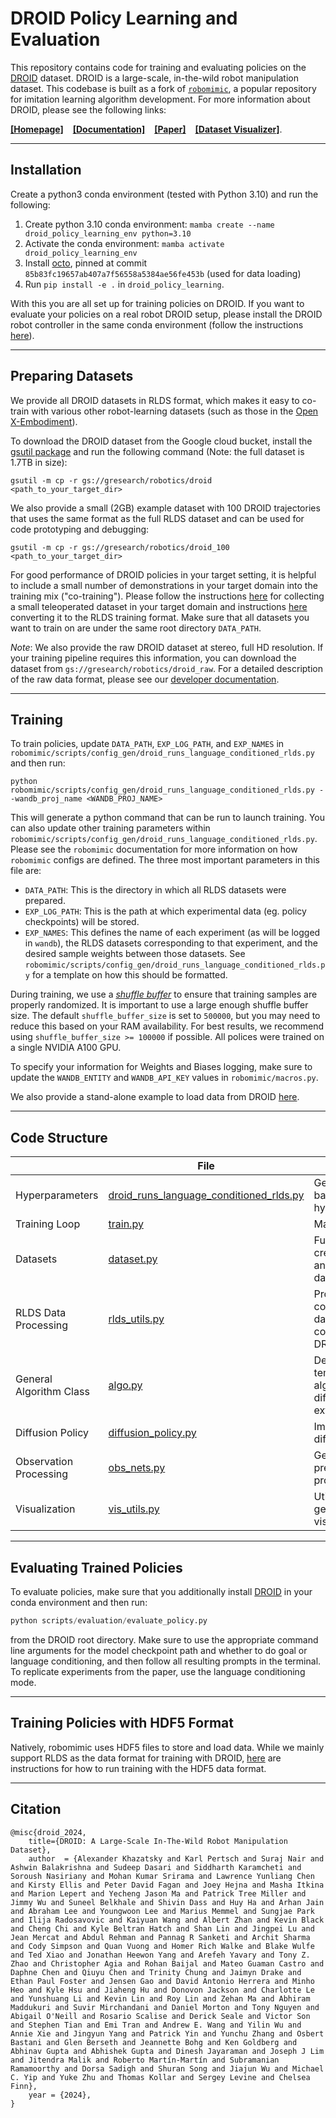 # DROID Policy Learning and Evaluation

This repository contains code for training and evaluating policies on the [DROID](https://droid-dataset.github.io) dataset. DROID is a large-scale, in-the-wild robot manipulation dataset. This codebase is built as a fork of [`robomimic`](https://robomimic.github.io/), a popular repository for imitation learning algorithm development. For more information about DROID, please see the following links: 

[**[Homepage]**](https://droid-dataset.github.io) &ensp; [**[Documentation]**](https://droid-dataset.github.io/droid) &ensp; [**[Paper]**](https://arxiv.org/abs/2403.12945) &ensp; [**[Dataset Visualizer]**](https://droid-dataset.github.io/dataset.html).

-------
## Installation
Create a python3 conda environment (tested with Python 3.10) and run the following:

1. Create python 3.10 conda environment: `mamba create --name droid_policy_learning_env python=3.10`
2. Activate the conda environment: `mamba activate droid_policy_learning_env`
3. Install [octo](https://github.com/octo-models/octo/tree/main), pinned at commit `85b83fc19657ab407a7f56558a5384ae56fe453b` (used for data loading)
4. Run `pip install -e .` in `droid_policy_learning`.

With this you are all set up for training policies on DROID. If you want to evaluate your policies on a real robot DROID setup, 
please install the DROID robot controller in the same conda environment (follow the instructions [here](https://github.com/droid-dataset/droid)).

-------
## Preparing Datasets
We provide all DROID datasets in RLDS format, which makes it easy to co-train with various other robot-learning datasets (such as those in the [Open X-Embodiment](https://robotics-transformer-x.github.io/)).

To download the DROID dataset from the Google cloud bucket, install the [gsutil package](https://cloud.google.com/storage/docs/gsutil_install) and run the following command (Note: the full dataset is 1.7TB in size):
```
gsutil -m cp -r gs://gresearch/robotics/droid <path_to_your_target_dir>
```

We also provide a small (2GB) example dataset with 100 DROID trajectories that uses the same format as the full RLDS dataset and can be used for code prototyping and debugging:
```
gsutil -m cp -r gs://gresearch/robotics/droid_100 <path_to_your_target_dir>
```

For good performance of DROID policies in your target setting, it is helpful to include a small number of demonstrations in your target domain into the training mix ("co-training"). 
Please follow the instructions [here](https://droid-dataset.github.io/droid/example-workflows/data-collection.html) for collecting a small teleoperated dataset in your target domain and instructions [here](https://github.com/kpertsch/droid_dataset_builder) converting it to the RLDS training format.
Make sure that all datasets you want to train on are under the same root directory `DATA_PATH`.

*Note*: We also provide the raw DROID dataset at stereo, full HD resolution. If your training pipeline requires this information, you can download the dataset from `gs://gresearch/robotics/droid_raw`. For a detailed description of the raw data format, please see our [developer documentation](https://droid-dataset.github.io/droid).

-------
## Training
To train policies, update `DATA_PATH`, `EXP_LOG_PATH`, and `EXP_NAMES` in `robomimic/scripts/config_gen/droid_runs_language_conditioned_rlds.py` and then run:

`python robomimic/scripts/config_gen/droid_runs_language_conditioned_rlds.py --wandb_proj_name <WANDB_PROJ_NAME>`

This will generate a python command that can be run to launch training. You can also update other training parameters within `robomimic/scripts/config_gen/droid_runs_language_conditioned_rlds.py`. Please see the `robomimic` documentation for more information on how `robomimic` configs are defined. The three
most important parameters in this file are:

- `DATA_PATH`: This is the directory in which all RLDS datasets were prepared.
- `EXP_LOG_PATH`: This is the path at which experimental data (eg. policy checkpoints) will be stored.
- `EXP_NAMES`: This defines the name of each experiment (as will be logged in `wandb`), the RLDS datasets corresponding to that experiment, and the desired sample weights between those datasets. See `robomimic/scripts/config_gen/droid_runs_language_conditioned_rlds.py` for a template on how this should be formatted.

During training, we use a [_shuffle buffer_](https://www.tensorflow.org/api_docs/python/tf/data/Dataset#shuffle) to ensure that training samples are properly randomized. It is important to use a large enough shuffle buffer size.
The default `shuffle_buffer_size` is set to `500000`, but you may need to reduce this based on your RAM availability. For best results, we recommend using `shuffle_buffer_size >= 100000` if possible. All polices were trained on a single NVIDIA A100 GPU.

To specify your information for Weights and Biases logging, make sure to update the `WANDB_ENTITY` and `WANDB_API_KEY` values in `robomimic/macros.py`.

We also provide a stand-alone example to load data from DROID [here](examples/droid_dataloader.py).

-------
## Code Structure

|                           | File                                                    | Description                                                                   |
|---------------------------|---------------------------------------------------------|-------------------------------------------------------------------------------|
| Hyperparameters           | [droid_runs_language_conditioned_rlds.py](robomimic/scripts/config_gen/droid_runs_language_conditioned_rlds.py)     | Generates a config based on defined hyperparameters  |
| Training Loop             | [train.py](robomimic/scripts/train.py)                  | Main training script.                                                         |
| Datasets                  | [dataset.py](https://github.com/octo-models/octo/blob/main/octo/data/dataset.py)                      | Functions for creating datasets and computing dataset statistics,             |
| RLDS Data Processing      | [rlds_utils.py](robomimic/utils/rlds_utils.py)    | Processing to convert RLDS dataset into dataset compatible for DROID training                      |
| General Algorithm Class   | [algo.py](robomimic/algo/algo.py)             | Defines a high level template for all algorithms (eg. diffusion policy) to extend           |
| Diffusion Policy          | [diffusion_policy.py](robomimic/algo/diffusion_policy.py)    | Implementation of diffusion policy |
| Observation Processing    | [obs_nets.py](robomimic/models/obs_nets.py)    | General observation pre-processing/encoding |
| Visualization             | [vis_utils.py](robomimic/utils/vis_utils.py) | Utilities for generating trajectory visualizations                      |

-------

## Evaluating Trained Policies
To evaluate policies, make sure that you additionally install [DROID](https://github.com/droid-dataset/droid) in your conda environment and then run:
```python
python scripts/evaluation/evaluate_policy.py
```
from the DROID root directory. Make sure to use the appropriate command line arguments for the model checkpoint path and whether to do goal or language conditioning, and then follow
all resulting prompts in the terminal. To replicate experiments from the paper, use the language conditioning mode.

-------

## Training Policies with HDF5 Format
Natively, robomimic uses HDF5 files to store and load data. While we mainly support RLDS as the data format for training with DROID, [here](README_hdf5.md) are instructions for how to run training with the HDF5 data format.

------------
## Citation

```
@misc{droid_2024,
    title={DROID: A Large-Scale In-The-Wild Robot Manipulation Dataset},
    author  = {Alexander Khazatsky and Karl Pertsch and Suraj Nair and Ashwin Balakrishna and Sudeep Dasari and Siddharth Karamcheti and Soroush Nasiriany and Mohan Kumar Srirama and Lawrence Yunliang Chen and Kirsty Ellis and Peter David Fagan and Joey Hejna and Masha Itkina and Marion Lepert and Yecheng Jason Ma and Patrick Tree Miller and Jimmy Wu and Suneel Belkhale and Shivin Dass and Huy Ha and Arhan Jain and Abraham Lee and Youngwoon Lee and Marius Memmel and Sungjae Park and Ilija Radosavovic and Kaiyuan Wang and Albert Zhan and Kevin Black and Cheng Chi and Kyle Beltran Hatch and Shan Lin and Jingpei Lu and Jean Mercat and Abdul Rehman and Pannag R Sanketi and Archit Sharma and Cody Simpson and Quan Vuong and Homer Rich Walke and Blake Wulfe and Ted Xiao and Jonathan Heewon Yang and Arefeh Yavary and Tony Z. Zhao and Christopher Agia and Rohan Baijal and Mateo Guaman Castro and Daphne Chen and Qiuyu Chen and Trinity Chung and Jaimyn Drake and Ethan Paul Foster and Jensen Gao and David Antonio Herrera and Minho Heo and Kyle Hsu and Jiaheng Hu and Donovon Jackson and Charlotte Le and Yunshuang Li and Kevin Lin and Roy Lin and Zehan Ma and Abhiram Maddukuri and Suvir Mirchandani and Daniel Morton and Tony Nguyen and Abigail O'Neill and Rosario Scalise and Derick Seale and Victor Son and Stephen Tian and Emi Tran and Andrew E. Wang and Yilin Wu and Annie Xie and Jingyun Yang and Patrick Yin and Yunchu Zhang and Osbert Bastani and Glen Berseth and Jeannette Bohg and Ken Goldberg and Abhinav Gupta and Abhishek Gupta and Dinesh Jayaraman and Joseph J Lim and Jitendra Malik and Roberto Martín-Martín and Subramanian Ramamoorthy and Dorsa Sadigh and Shuran Song and Jiajun Wu and Michael C. Yip and Yuke Zhu and Thomas Kollar and Sergey Levine and Chelsea Finn},
    year = {2024},
}
```
